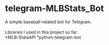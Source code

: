 # telegram-MLBStats_Bot
A simple baseball-related bot for Telegram.<br><br>
Libraries I used in this project so far:<br>
*MLB-StatsAPI
*python-telegram-bot   